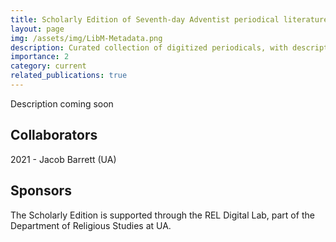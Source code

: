 ```yaml
---
title: Scholarly Edition of Seventh-day Adventist periodical literature
layout: page
img: /assets/img/LibM-Metadata.png
description: Curated collection of digitized periodicals, with descriptive metadata, historical context, and text for computational analysis.
importance: 2
category: current
related_publications: true
---
```


Description coming soon

## Collaborators
2021 - Jacob Barrett (UA)

## Sponsors
The Scholarly Edition is supported through the REL Digital Lab, part of the Department of Religious Studies at UA.